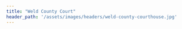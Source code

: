 ```yaml
---
title: "Weld County Court"
header_path: '/assets/images/headers/weld-county-courthouse.jpg'
---
```

